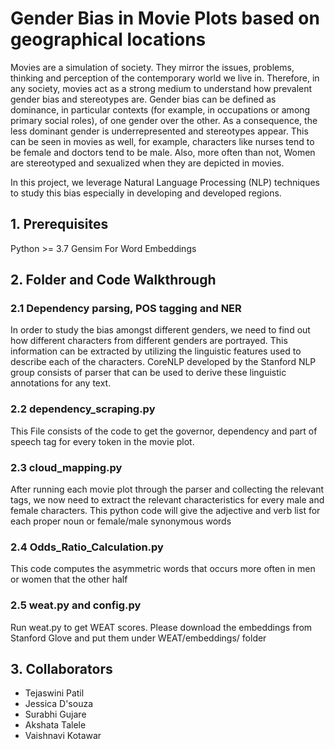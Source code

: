 # Gender Bias in Movie Plots based on geographical locations

Movies are a simulation of society. They mirror the issues, problems, thinking and perception of the contemporary world we live in. Therefore, in any society, movies act as a strong medium to understand how prevalent gender bias and stereotypes are. Gender bias can be defined as dominance, in particular contexts (for example, in occupations or among primary social roles), of one gender over the other. As a consequence, the less dominant gender is underrepresented and stereotypes appear. This can be seen in movies as well, for example, characters like nurses tend to be female and doctors tend to be male. Also, more often than not, Women are stereotyped and sexualized when they are depicted in movies. 

In this project, we leverage Natural Language Processing (NLP) techniques to study this bias especially in developing and developed regions. 


## 1. Prerequisites

Python >= 3.7
Gensim For Word Embeddings

## 2. Folder and Code Walkthrough

### 2.1 Dependency parsing, POS tagging and NER

In order to study the bias amongst different genders, we need to find out how different characters from different genders are portrayed. This information can be extracted by utilizing the linguistic features used to describe each of the characters.  CoreNLP developed by the Stanford NLP group consists of parser that can be used to derive these linguistic annotations for any text.

### 2.2 dependency_scraping.py

This File consists of the code to get the governor, dependency and part of speech tag for every token in the movie plot.

### 2.3 cloud_mapping.py

After running each movie plot through the parser and collecting the relevant tags, we now need to extract the relevant characteristics for every male and female characters. This python code will give the adjective and verb list for each proper noun or female/male synonymous words

### 2.4 Odds_Ratio_Calculation.py

This code computes the asymmetric words that occurs more often in men or women that the other half

### 2.5 weat.py and config.py

Run weat.py to get WEAT scores. Please download the embeddings from Stanford Glove and put them under WEAT/embeddings/ folder

## 3. Collaborators

* Tejaswini Patil
* Jessica D'souza
* Surabhi Gujare
* Akshata Talele
* Vaishnavi Kotawar

